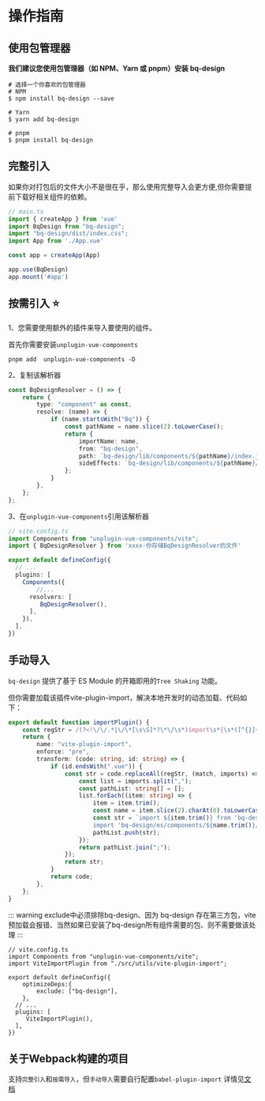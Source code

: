 <!--
 * @Author: jack.hai
 * @Date: 2024-05-23 09:02:13
 * @LastEditTime: 2024-05-27 15:47:14
 * @Description: 
-->
# 操作指南

## 使用包管理器

**我们建议您使用包管理器（如 NPM、Yarn 或 pnpm）安装 bq-design**

```
# 选择一个你喜欢的包管理器
# NPM
$ npm install bq-design --save

# Yarn
$ yarn add bq-design

# pnpm
$ pnpm install bq-design

```

## 完整引入

如果你对打包后的文件大小不是很在乎，那么使用完整导入会更方便,但你需要提前下载好相关组件的依赖。

```ts
// main.ts
import { createApp } from 'vue'
import BqDesign from "bq-design";
import "bq-design/dist/index.css";
import App from './App.vue'

const app = createApp(App)

app.use(BqDesign)
app.mount('#app')

```

## 按需引入 ⭐️

1、您需要使用额外的插件来导入要使用的组件。

首先你需要安装```unplugin-vue-components```

```shell
pnpm add  unplugin-vue-components -D
```

2、复制该解析器

```ts
const BqDesignResolver = () => {
    return {
        type: "component" as const,
        resolve: (name) => {
            if (name.startsWith("Bq")) {
                const pathName = name.slice(2).toLowerCase();
                return {
                    importName: name,
                    from: "bq-design",
                    path: `bq-design/lib/components/${pathName}/index.js`,
                    sideEffects: `bq-design/lib/components/${pathName}/${name.slice(2)}.css`,
                };
            }
        },
    };
};
```

3、在```unplugin-vue-components```引用该解析器

```ts
// vite.config.ts
import Components from "unplugin-vue-components/vite";
import { BqDesignResolver } from 'xxxx-你存储BqDesignResolver的文件'

export default defineConfig({
  // ...
  plugins: [
    Components({
        //...
      resolvers: [ 
         BqDesignResolver(),
      ],
    }),
  ],
})

```


## 手动导入

```bq-design``` 提供了基于 ES Module 的开箱即用的```Tree Shaking``` 功能。

但你需要加载该插件vite-plugin-import，解决本地开发时的动态加载、代码如下：

```ts
export default function importPlugin() {
    const regStr = /(?<!\/\/.*|\/\*[\s\S]*?\*\/\s*)import\s*{\s*([^{}]+)\s*}\s*from\s*['"]bq-design['"]/g;
    return {
        name: "vite-plugin-import",
        enforce: "pre",
        transform: (code: string, id: string) => {
            if (id.endsWith(".vue")) {
                const str = code.replaceAll(regStr, (match, imports) => {
                    const list = imports.split(",");
                    const pathList: string[] = [];
                    list.forEach((item: string) => {
                        item = item.trim();
                        const name = item.slice(2).charAt(0).toLowerCase() + item.slice(3);
                        const str = `import ${item.trim()} from 'bq-design/es/components/${name.trim()}';
                        import 'bq-design/es/components/${name.trim()}/${item.trim().slice(2)}.css'`;
                        pathList.push(str);
                    });
                    return pathList.join(";");
                });
                return str;
            }
            return code;
        },
    };
}

```




::: warning
exclude中必须排除bq-design、因为 bq-design 存在第三方包，vite预加载会报错、当然如果已安装了bq-design所有组件需要的包、则不需要做该处理
:::

```ts{7}
// vite.config.ts
import Components from "unplugin-vue-components/vite";
import ViteImportPlugin from "./src/utils/vite-plugin-import";

export default defineConfig({
    optimizeDeps:{
        exclude: ["bq-design"],
    },
  // ...
  plugins: [
     ViteImportPlugin(),
  ],
})

```

## 关于Webpack构建的项目


支持```完整引入```和```按需导入```，但```手动导入```需要自行配置```babel-plugin-import``` 详情见[文档](https://www.npmjs.com/package/babel-plugin-import)

